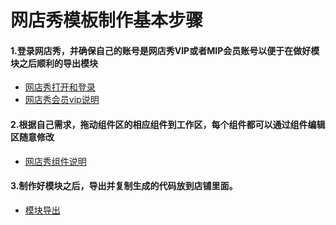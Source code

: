 # 网店秀模板制作基本步骤

#### 1.登录网店秀，并确保自己的账号是网店秀VIP或者MIP会员账号以便于在做好模块之后顺利的导出模块

* [网店秀打开和登录](/chapter1/da-kai-he-deng-lu.md)
* [网店秀会员vip说明](/chapter1/guan-yu-vip-hui-yuan.md)

#### 2.根据自己需求，拖动组件区的相应组件到工作区，每个组件都可以通过组件编辑区随意修改

* [网店秀组件说明](/wang-dian-xiu-zu-jian-shuo-ming.md)

#### 3.制作好模块之后，导出并复制生成的代码放到店铺里面。

* [模块导出](/chapter1/dao-chu-mo-kuai.md)



##### 



